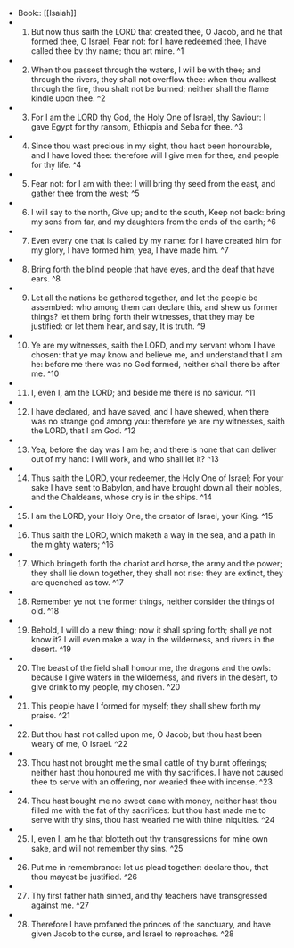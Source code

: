 - Book:: [[Isaiah]]
- 1. But now thus saith the LORD that created thee, O Jacob, and he that formed thee, O Israel, Fear not: for I have redeemed thee, I have called thee by thy name; thou art mine. ^1
- 2. When thou passest through the waters, I will be with thee; and through the rivers, they shall not overflow thee: when thou walkest through the fire, thou shalt not be burned; neither shall the flame kindle upon thee. ^2
- 3. For I am the LORD thy God, the Holy One of Israel, thy Saviour: I gave Egypt for thy ransom, Ethiopia and Seba for thee. ^3
- 4. Since thou wast precious in my sight, thou hast been honourable, and I have loved thee: therefore will I give men for thee, and people for thy life. ^4
- 5. Fear not: for I am with thee: I will bring thy seed from the east, and gather thee from the west; ^5
- 6. I will say to the north, Give up; and to the south, Keep not back: bring my sons from far, and my daughters from the ends of the earth; ^6
- 7. Even every one that is called by my name: for I have created him for my glory, I have formed him; yea, I have made him. ^7
- 8. Bring forth the blind people that have eyes, and the deaf that have ears. ^8
- 9. Let all the nations be gathered together, and let the people be assembled: who among them can declare this, and shew us former things? let them bring forth their witnesses, that they may be justified: or let them hear, and say, It is truth. ^9
- 10. Ye are my witnesses, saith the LORD, and my servant whom I have chosen: that ye may know and believe me, and understand that I am he: before me there was no God formed, neither shall there be after me. ^10
- 11. I, even I, am the LORD; and beside me there is no saviour. ^11
- 12. I have declared, and have saved, and I have shewed, when there was no strange god among you: therefore ye are my witnesses, saith the LORD, that I am God. ^12
- 13. Yea, before the day was I am he; and there is none that can deliver out of my hand: I will work, and who shall let it? ^13
- 14. Thus saith the LORD, your redeemer, the Holy One of Israel; For your sake I have sent to Babylon, and have brought down all their nobles, and the Chaldeans, whose cry is in the ships. ^14
- 15. I am the LORD, your Holy One, the creator of Israel, your King. ^15
- 16. Thus saith the LORD, which maketh a way in the sea, and a path in the mighty waters; ^16
- 17. Which bringeth forth the chariot and horse, the army and the power; they shall lie down together, they shall not rise: they are extinct, they are quenched as tow. ^17
- 18. Remember ye not the former things, neither consider the things of old. ^18
- 19. Behold, I will do a new thing; now it shall spring forth; shall ye not know it? I will even make a way in the wilderness, and rivers in the desert. ^19
- 20. The beast of the field shall honour me, the dragons and the owls: because I give waters in the wilderness, and rivers in the desert, to give drink to my people, my chosen. ^20
- 21. This people have I formed for myself; they shall shew forth my praise. ^21
- 22. But thou hast not called upon me, O Jacob; but thou hast been weary of me, O Israel. ^22
- 23. Thou hast not brought me the small cattle of thy burnt offerings; neither hast thou honoured me with thy sacrifices. I have not caused thee to serve with an offering, nor wearied thee with incense. ^23
- 24. Thou hast bought me no sweet cane with money, neither hast thou filled me with the fat of thy sacrifices: but thou hast made me to serve with thy sins, thou hast wearied me with thine iniquities. ^24
- 25. I, even I, am he that blotteth out thy transgressions for mine own sake, and will not remember thy sins. ^25
- 26. Put me in remembrance: let us plead together: declare thou, that thou mayest be justified. ^26
- 27. Thy first father hath sinned, and thy teachers have transgressed against me. ^27
- 28. Therefore I have profaned the princes of the sanctuary, and have given Jacob to the curse, and Israel to reproaches. ^28
